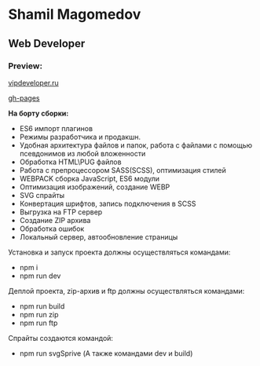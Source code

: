 # Shamil Magomedov
## Web Developer
### Preview:
[vipdeveloper.ru](https://vipdeveloper.ru)

[gh-pages](https://womajies.github.io/in-system)

**На борту сборки:**
* ES6 импорт плагинов
* Режимы разработчика и продакшн.
* Удобная архитектура файлов и папок, работа с файлами с помощью псевдонимов из любой вложенности
* Обработка HTML\PUG файлов
* Работа с препроцессором SASS(SCSS), оптимизация стилей
* WEBPACK сборка JavaScript, ES6 модули
* Оптимизация изображений, создание WEBP
* SVG спрайты
* Конвертация шрифтов, запись подключения в SCSS
* Выгрузка на FTP сервер
* Создание ZIP архива
* Обработка ошибок
* Локальный сервер, автообновление страницы

Установка и запуск проекта должны осуществляться командами:
- npm i
- npm run dev

Деплой проекта, zip-архив и ftp должны осуществляться командами:
- npm run build
- npm run zip
- npm run ftp

Спрайты создаются командой:
- npm run svgSprive (А также командами dev и build)
